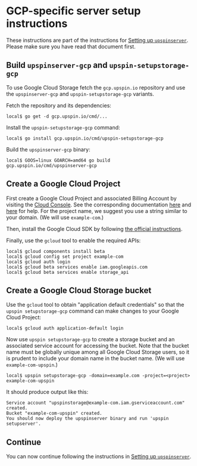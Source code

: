 # GCP-specific server setup instructions

These instructions are part of the instructions for
[Setting up `upspinserver`](/doc/server_setup.md).
Please make sure you have read that document first.

## Build `upspinserver-gcp` and `upspin-setupstorage-gcp`

To use Google Cloud Storage fetch the `gcp.upspin.io` repository and use the
`upspinserver-gcp` and `upspin-setupstorage-gcp` variants.

Fetch the repository and its dependencies:

```
local$ go get -d gcp.upspin.io/cmd/...
```

Install the `upspin-setupstorage-gcp` command:

```
local$ go install gcp.upspin.io/cmd/upspin-setupstorage-gcp
```

Build the `upspinserver-gcp` binary:

```
local$ GOOS=linux GOARCH=amd64 go build gcp.upspin.io/cmd/upspinserver-gcp
```

## Create a Google Cloud Project

First create a Google Cloud Project and associated Billing Account by visiting the
[Cloud Console](https://cloud.google.com/console).
See the corresponding documentation
[here](https://support.google.com/cloud/answer/6251787?hl=en) and
[here](https://support.google.com/cloud/answer/6288653?hl=en)
for help.
For the project name, we suggest you use a string similar to your domain.
(We will use `example-com`.)

Then, install the Google Cloud SDK by following
[the official instructions](https://cloud.google.com/sdk/downloads).

Finally, use the `gcloud` tool to enable the required APIs:

```
local$ gcloud components install beta
local$ gcloud config set project example-com
local$ gcloud auth login
local$ gcloud beta services enable iam.googleapis.com
local$ gcloud beta services enable storage_api
```

## Create a Google Cloud Storage bucket

Use the `gcloud` tool to obtain "application default credentials" so that the
`upspin setupstorage-gcp` command can make changes to your Google Cloud Project:

```
local$ gcloud auth application-default login
```

Now use `upspin setupstorage-gcp` to create a storage bucket and an associated
service account for accessing the bucket.
Note that the bucket name must be globally unique among all Google Cloud
Storage users, so it is prudent to include your domain name in the bucket name.
(We will use `example-com-upspin`.)

```
local$ upspin setupstorage-gcp -domain=example.com -project=<project> example-com-upspin
```

It should produce output like this:

```
Service account "upspinstorage@example-com.iam.gserviceaccount.com" created.
Bucket "example-com-upspin" created.
You should now deploy the upspinserver binary and run 'upspin setupserver'.
```

## Continue

You can now continue following the instructions in
[Setting up `upspinserver`](/doc/server_setup.md).
